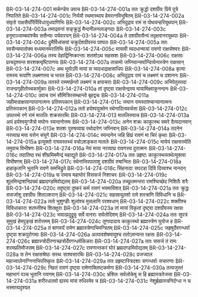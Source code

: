 BR-03-14-274-001	मार्कण्डेय उवाच
BR-03-14-274-001a	ततः क्रुद्धो दशग्रीवः प्रिये पुत्रे निपातिते
BR-03-14-274-001c	निर्ययौ रथमास्थाय हेमरत्नविभूषितम्
BR-03-14-274-002a	संवृतो राक्षसैर्घोरैर्विविधायुधपाणिभिः
BR-03-14-274-002c	अभिदुद्राव रामं स पोथयन्हरियूथपान्
BR-03-14-274-003a	तमाद्रवन्तं सङ्क्रुद्धं मैन्दनीलनलाङ्गदाः
BR-03-14-274-003c	हनूमाञ्जाम्बवांश्चैव ससैन्याः पर्यवारयन्
BR-03-14-274-004a	ते दशग्रीवसैन्यं तदृक्षवानरयूथपाः
BR-03-14-274-004c	द्रुमैर्विध्वंसयां चक्रुर्दशग्रीवस्य पश्यतः
BR-03-14-274-005a	ततः स्वसैन्यमालोक्य वध्यमानमरातिभिः
BR-03-14-274-005c	मायावी व्यदधान्मायां रावणो राक्षसेश्वरः
BR-03-14-274-006a	तस्य देहाद्विनिष्क्रान्ताः शतशोऽथ सहस्रशः
BR-03-14-274-006c	राक्षसाः प्रत्यदृश्यन्त शरशक्त्यृष्टिपाणयः
BR-03-14-274-007a	तान्रामो जघ्निवान्सर्वान्दिव्येनास्त्रेण राक्षसान्
BR-03-14-274-007c	अथ भूयोऽपि मायां स व्यदधाद्राक्षसाधिपः
BR-03-14-274-008a	कृत्वा रामस्य रूपाणि लक्ष्मणस्य च भारत
BR-03-14-274-008c	अभिदुद्राव रामं च लक्ष्मणं च दशाननः
BR-03-14-274-009a	ततस्ते राममर्छन्तो लक्ष्मणं च क्षपाचराः
BR-03-14-274-009c	अभिपेतुस्तदा राजन्प्रगृहीतोच्चकार्मुकाः
BR-03-14-274-010a	तां दृष्ट्वा राक्षसेन्द्रस्य मायामिक्ष्वाकुनन्दनः
BR-03-14-274-010c	उवाच रामं सौमित्रिरसम्भ्रान्तो बृहद्वचः
BR-03-14-274-011a	जहीमान्राक्षसान्पापानात्मनः प्रतिरूपकान्
BR-03-14-274-011c	जघान रामस्तांश्चान्यानात्मनः प्रतिरूपकान्
BR-03-14-274-012a	ततो हर्यश्वयुक्तेन रथेनादित्यवर्चसा
BR-03-14-274-012c	उपतस्थे रणे रामं मातलिः शक्रसारथिः
BR-03-14-274-013	मातलिरुवाच
BR-03-14-274-013a	अयं हर्यश्वयुग्जैत्रो मघोनः स्यन्दनोत्तमः
BR-03-14-274-013c	अनेन शक्रः काकुत्स्थ समरे दैत्यदानवान्
BR-03-14-274-013e	शतशः पुरुषव्याघ्र रथोदारेण जघ्निवान्
BR-03-14-274-014a	तदनेन नरव्याघ्र मया यत्तेन संयुगे
BR-03-14-274-014c	स्यन्दनेन जहि क्षिप्रं रावणं मा चिरं कृथाः
BR-03-14-274-015a	इत्युक्तो राघवस्तथ्यं वचोऽशङ्कत मातलेः
BR-03-14-274-015c	मायेयं राक्षसस्येति तमुवाच विभीषणः
BR-03-14-274-016a	नेयं माया नरव्याघ्र रावणस्य दुरात्मनः
BR-03-14-274-016c	तदातिष्ठ रथं शीघ्रमिममैन्द्रं महाद्युते
BR-03-14-274-017a	ततः प्रहृष्टः काकुत्स्थस्तथेत्युक्त्वा विभीषणम्
BR-03-14-274-017c	रथेनाभिपपाताशु दशग्रीवं रुषान्वितः
BR-03-14-274-018a	हाहाकृतानि भूतानि रावणे समभिद्रुते
BR-03-14-274-018c	सिंहनादाः सपटहा दिवि दिव्याश्च नानदन्
BR-03-14-274-019a	स रामाय महाघोरं विससर्ज निशाचरः
BR-03-14-274-019c	शूलमिन्द्राशनिप्रख्यं ब्रह्मदण्डमिवोद्यतम्
BR-03-14-274-020a	तच्छूलमन्तरा रामश्चिच्छेद निशितैः शरैः
BR-03-14-274-020c	तद्दृष्ट्वा दुष्करं कर्म रावणं भयमाविशत्
BR-03-14-274-021a	ततः क्रुद्धः ससर्जाशु दशग्रीवः शिताञ्शरान्
BR-03-14-274-021c	सहस्रायुतशो रामे शस्त्राणि विविधानि च
BR-03-14-274-022a	ततो भुशुण्डीः शूलांश्च मुसलानि परश्वधान्
BR-03-14-274-022c	शक्तीश्च विविधाकाराः शतघ्नीश्च शितक्षुराः
BR-03-14-274-023a	तां मायां विकृतां दृष्ट्वा दशग्रीवस्य रक्षसः
BR-03-14-274-023c	भयात्प्रदुद्रुवुः सर्वे वानराः सर्वतोदिशम्
BR-03-14-274-024a	ततः सुपत्रं सुमुखं हेमपुङ्खं शरोत्तमम्
BR-03-14-274-024c	तूणादादाय काकुत्स्थो ब्रह्मास्त्रेण युयोज ह
BR-03-14-274-025a	तं बाणवर्यं रामेण ब्रह्मास्त्रेणाभिमन्त्रितम्
BR-03-14-274-025c	जहृषुर्देवगन्धर्वा दृष्ट्वा शक्रपुरोगमाः
BR-03-14-274-026a	अल्पावशेषमायुश्च ततोऽमन्यन्त रक्षसः
BR-03-14-274-026c	ब्रह्मास्त्रोदीरणाच्छत्रोर्देवगन्धर्वकिन्नराः
BR-03-14-274-027a	ततः ससर्ज तं रामः शरमप्रतिमौजसम्
BR-03-14-274-027c	रावणान्तकरं घोरं ब्रह्मदण्डमिवोद्यतम्
BR-03-14-274-028a	स तेन राक्षसश्रेष्ठः सरथः साश्वसारथिः
BR-03-14-274-028c	प्रजज्वाल महाज्वालेनाग्निनाभिपरिष्कृतः
BR-03-14-274-029a	ततः प्रहृष्टास्त्रिदशाः सगन्धर्वाः सचारणाः
BR-03-14-274-029c	निहतं रावणं दृष्ट्वा रामेणाक्लिष्टकर्मणा
BR-03-14-274-030a	तत्यजुस्तं महाभागं पञ्च भूतानि रावणम्
BR-03-14-274-030c	भ्रंशितः सर्वलोकेषु स हि ब्रह्मास्त्रतेजसा
BR-03-14-274-031a	शरीरधातवो ह्यस्य मांसं रुधिरमेव च
BR-03-14-274-031c	नेशुर्ब्रह्मास्त्रनिर्दग्धा न च भस्माप्यदृश्यत

